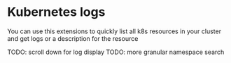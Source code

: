 # Kubernetes logs

You can use this extensions to quickly list all k8s resources in your cluster and get logs or a description for the resource

TODO: scroll down for log display
TODO: more granular namespace search
